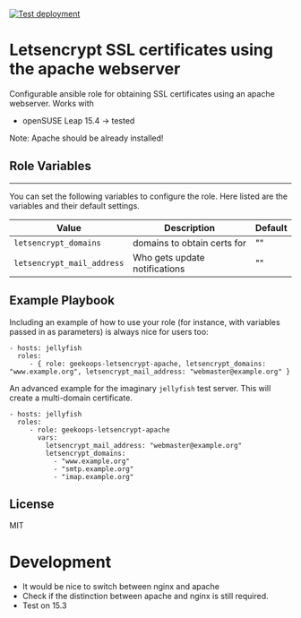 [![Test deployment](https://github.com/GeekOops/geekoops-letsencrypt-apache/actions/workflows/CI.yml/badge.svg)](https://github.com/GeekOops/geekoops-letsencrypt-apache/actions/workflows/CI.yml)

# Letsencrypt SSL certificates using the apache webserver

Configurable ansible role for obtaining SSL certificates using an apache webserver. Works with

- openSUSE Leap 15.4 -> tested

Note: Apache should be already installed!

## Role Variables
--------------

You can set the following variables to configure the role. Here listed are the variables and their default settings.


| Value | Description | Default |
|-------|-------------|---------|
|`letsencrypt_domains` | domains to obtain certs for | "" |
|`letsencrypt_mail_address` | Who gets update notifications | "" |

## Example Playbook

Including an example of how to use your role (for instance, with variables passed in as parameters) is always nice for users too:

    - hosts: jellyfish
      roles:
         - { role: geekoops-letsencrypt-apache, letsencrypt_domains: "www.example.org", letsencrypt_mail_address: "webmaster@example.org" }

An advanced example for the imaginary `jellyfish` test server. This will create a multi-domain certificate.

    - hosts: jellyfish
      roles:
         - role: geekoops-letsencrypt-apache
           vars:
             letsencrypt_mail_address: "webmaster@example.org"
             letsencrypt_domains:
               - "www.example.org"
               - "smtp.example.org"
               - "imap.example.org"

## License

MIT

# Development
- It would be nice to switch between nginx and apache
- Check if the distinction between apache and nginx is still required.
- Test on 15.3
